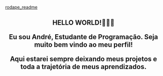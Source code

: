 [rodape_readme](https://user-images.githubusercontent.com/76225863/115775402-36319c00-a389-11eb-8e56-970ddbe494c7.gif)

<h2 align="center">
HELLO WORLD!👋👋👋
  </p>
</details>

Eu sou André, Estudante de Programação.
Seja muito bem vindo ao meu perfil!
</p>
Aqui estarei sempre deixando meus projetos e toda a trajetória de meus aprendizados.

